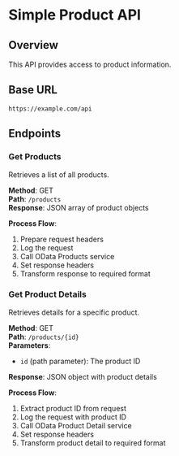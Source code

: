 # Simple Product API

## Overview
This API provides access to product information.

## Base URL
`https://example.com/api`

## Endpoints

### Get Products
Retrieves a list of all products.

**Method**: GET  
**Path**: `/products`  
**Response**: JSON array of product objects

**Process Flow**:
1. Prepare request headers
2. Log the request
3. Call OData Products service
4. Set response headers
5. Transform response to required format

### Get Product Details
Retrieves details for a specific product.

**Method**: GET  
**Path**: `/products/{id}`  
**Parameters**: 
- `id` (path parameter): The product ID

**Response**: JSON object with product details

**Process Flow**:
1. Extract product ID from request
2. Log the request with product ID
3. Call OData Product Detail service
4. Set response headers
5. Transform product detail to required format
